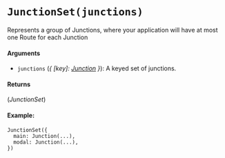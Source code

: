 # `JunctionSet(junctions)`

Represents a group of Junctions, where your application will have at most one Route for each Junction 

#### Arguments

* `junctions` (*{ [key]: [Junction](Junction.md) }*): A keyed set of junctions.

#### Returns

(*JunctionSet*) 

#### Example:

```
JunctionSet({
  main: Junction(...),
  modal: Junction(...),
})
```
